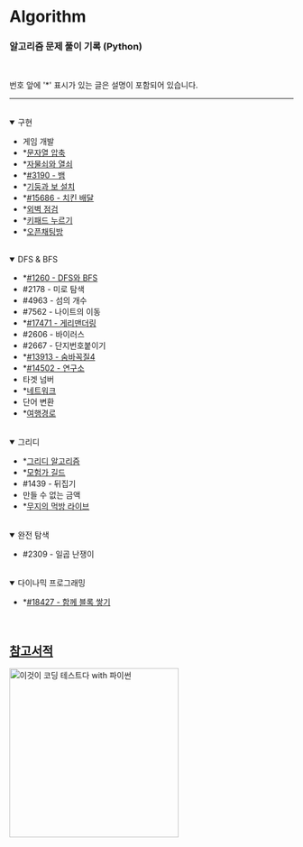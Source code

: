 # Algorithm
### 알고리즘 문제 풀이 기록 (Python)

<br>

번호 앞에 '*' 표시가 있는 글은 설명이 포함되어 있습니다.

---
<br>

<details open markdown = "1">

<summary>구현</summary>

  - 게임 개발
  - *[문자열 압축](https://github.com/ERyukSa/Algorithm/blob/main/%EA%B5%AC%ED%98%84/%EB%AC%B8%EC%9E%90%EC%97%B4%20%EC%95%95%EC%B6%95.md)
  - *[자물쇠와 열쇠](https://github.com/ERyukSa/Algorithm/blob/main/%EA%B5%AC%ED%98%84/%EC%9E%90%EB%AC%BC%EC%87%A0%EC%99%80%20%EC%97%B4%EC%87%A0.md)
  - *[#3190 - 뱀](https://github.com/ERyukSa/Algorithm/blob/main/%EA%B5%AC%ED%98%84/%233190%20-%20%EB%B1%80.md)
  - *[기둥과 보 설치](https://github.com/ERyukSa/Algorithm/blob/main/%EA%B5%AC%ED%98%84/%EA%B8%B0%EB%91%A5%EA%B3%BC%20%EB%B3%B4%20%EC%84%A4%EC%B9%98.md)
  - *[#15686 - 치킨 배달](https://github.com/ERyukSa/Algorithm/blob/main/%EA%B5%AC%ED%98%84/%2315686%20-%20%EC%B9%98%ED%82%A8%20%EB%B0%B0%EB%8B%AC.md)
  - *[외벽 점검](https://github.com/ERyukSa/Algorithm/blob/main/%EA%B5%AC%ED%98%84/%EC%99%B8%EB%B2%BD%20%EC%A0%90%EA%B2%80.md)
  - *[키패드 누르기](https://best-human-developer.tistory.com/2)
  - *[오픈채팅방](https://best-human-developer.tistory.com/3)
  
</details>

<br>

<details open markdown="2">

<summary>DFS & BFS</summary>

  - *[#1260 - DFS와 BFS](https://github.com/ERyukSa/Algorithm/blob/main/DFS&BFS/%231260%20-%20DFS%EC%99%80%20BFS.md)
  - #2178 - 미로 탐색
  - #4963 - 섬의 개수
  - #7562 - 나이트의 이동
  - *[#17471 - 게리맨더링](https://github.com/ERyukSa/Algorithm/blob/main/DFS%26BFS/%2317471%20-%20%EA%B2%8C%EB%A6%AC%EB%A7%A8%EB%8D%94%EB%A7%81.md)
  - #2606 - 바이러스
  - #2667 - 단지번호붙이기  
  - *[#13913 - 숨바꼭질4](https://github.com/ERyukSa/Algorithm/blob/main/DFS%26BFS/%2313913%20-%20%EC%88%A8%EB%B0%94%EA%BC%AD%EC%A7%884.md)
  - *[#14502 - 연구소](https://github.com/ERyukSa/Algorithm/blob/main/DFS%26BFS/%2314502%20-%20%EC%97%B0%EA%B5%AC%EC%86%8C.md)
  - 타겟 넘버
  - *[네트워크](https://github.com/ERyukSa/Algorithm/blob/main/DFS%26BFS/%EB%84%A4%ED%8A%B8%EC%9B%8C%ED%81%AC.md)
  - 단어 변환
  - *[여행경로](https://github.com/ERyukSa/Algorithm/blob/main/DFS%26BFS/%EC%97%AC%ED%96%89%EA%B2%BD%EB%A1%9C.md)
  
</details>

<br>

<details open markdown="3">

<summary>그리디</summary>

  - *[그리디 알고리즘](https://github.com/ERyukSa/Algorithm/blob/main/Greedy/Greedy.md)
  - *[모험가 길드](./Greedy/모험가%20길드.md) 
  - #1439 - 뒤집기
  - 만들 수 없는 금액
  - *[무지의 먹방 라이브](https://github.com/ERyukSa/Algorithm/blob/main/Greedy/%EB%AC%B4%EC%A7%80%EC%9D%98%20%EB%A8%B9%EB%B0%A9%20%EB%9D%BC%EC%9D%B4%EB%B8%8C.md)

</details>

<br>

<details open markdown="4">

<summary>완전 탐색</summary>

  - #2309 - 일곱 난쟁이

</details>

<br>

<details open markdown="5">

<summary>다이나믹 프로그래밍</summary>

  - *[#18427 - 함께 블록 쌓기](https://best-human-developer.tistory.com/manage/newpost/5?type=post&returnURL=https%3A%2F%2Fbest-human-developer.tistory.com%2F5)

</details>

<br>

## [참고서적](#참고서적)

[<img width="300" src="https://search.pstatic.net/common/?src=http%3A%2F%2Fblogfiles.naver.net%2FMjAyMTAxMTdfMjE4%2FMDAxNjEwODQ1Mzc2MTI5.J9I4C67bdsG9IUCz17AAiZQ-Ex3WVuRmqcP3ZE4t4qwg.llvkH6ZKQERHZ_iaPkcKaeTAos6ZxdW9JHVTsUHOV14g.PNG.cy2003k%2Fimage.png&type=sc960_832" alt="이것이 코딩 테스트다 with 파이썬" title="이것이 코딩 테스트다 with 파이썬">](https://book.naver.com/bookdb/book_detail.nhn?bid=16439154)